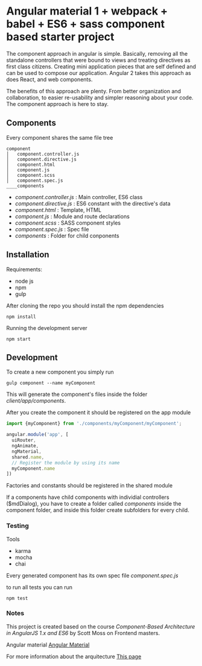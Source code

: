 # Angular material 1 + webpack + babel + ES6 + sass component based starter project

The component approach in angular is simple. Basically, removing all the standalone controllers that were bound to views and treating directives as first class citizens. Creating mini application pieces that are self defined and can be used to compose our application. Angular 2 takes this approach as does React, and web components.

The benefits of this approach are plenty. From better organization and collaboration, to easier re-usability and simpler reasoning about your code. The component approach is here to stay.

## Components

Every component shares the same file tree

```
component
│   component.controller.js
│   component.directive.js
│   component.html
│   component.js
│   component.scss
│   component.spec.js
____components
```

- _component.controller.js_ : Main controller, ES6 class
- _component.directive.js_ : ES6 constant with the directive's data
- _component.html_ : Template, HTML
- _component.js_ : Module and route declarations
- _component.scss_ : SASS component styles
- _component.spec.js_ : Spec file
- _components_ : Folder for child conponents

## Installation

Requirements:

- node js
- npm
- gulp

After cloning the repo you should install the npm dependencies

```
npm install
```

Running the development server

```
npm start
```

## Development

To create a new component you simply run

```
gulp component --name myComponent
```
This will generate the component's files inside the folder _client/app/components_.

After you create the component it should be registered on the app module

```javascript
import {myComponent} from './components/myComponent/myComponent';

angular.module('app', [
  uiRouter,
  ngAnimate,
  ngMaterial,
  shared.name,
  // Register the module by using its name
  myComponent.name
])
```
Factories and constants should be registered in the shared module 

If a components have child components with individial controllers ($mdDialog), you have to create a folder called *components* inside the component folder, and inside this folder create subfolders for every child.

### Testing

Tools

- karma
- mocha
- chai

Every generated component has its own spec file _component.spec.js_  

to run all tests you can run

```
npm test
```

### Notes

This project is created based on the course *Component-Based Architecture in AngularJS 1.x and ES6* by Scott Moss on Frontend masters.

Angular material [Angular Material](https://material.angularjs.org/latest/) 

For more information about the arquitecture [This page](http://fem-ng6.netlify.com/)